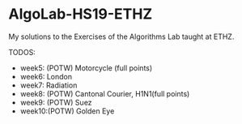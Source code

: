 # AlgoLab-HS19-ETHZ
My solutions to the Exercises of the Algorithms Lab taught at ETHZ.

TODOS:

- week5: (POTW) Motorcycle (full points)
- week6: London
- week7: Radiation
- week8: (POTW) Cantonal Courier, H1N1(full points)
- week9: (POTW) Suez
- week10:(POTW) Golden Eye
